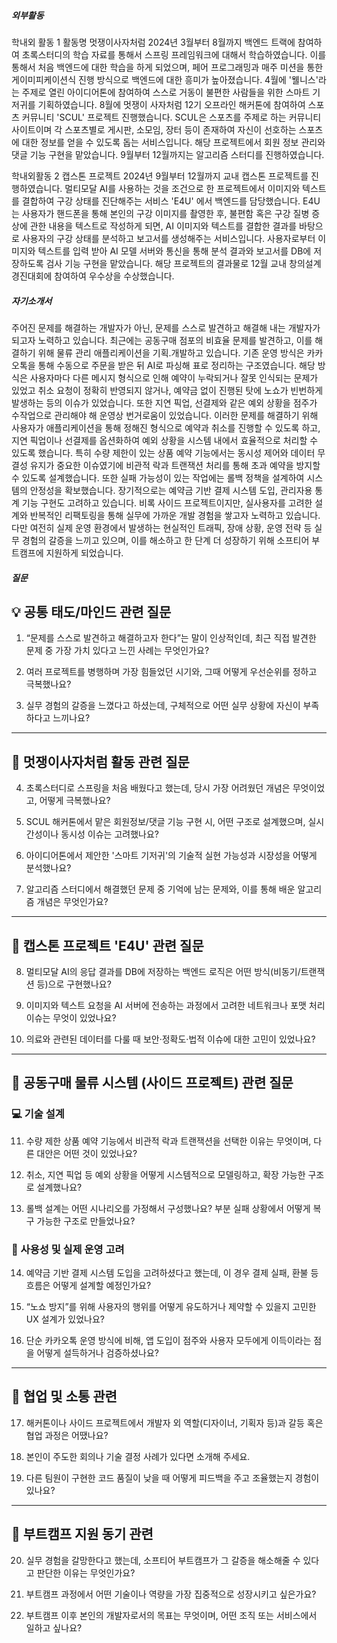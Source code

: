 ##### 외부활동
학내외 활동 1 
활동명 멋쟁이사자처럼 2024년 3월부터 8월까지 백엔드 트랙에 참여하여 초록스터디의 학습 자료를 통해서 스프링 프레임워크에 대해서 학습하였습니다. 이를 통해서 처음 백엔드에 대한 학습을 하게 되었으며, 페어 프로그래밍과 매주 미션을 통한 게이미피케이션식 진행 방식으로 백엔드에 대한 흥미가 높아졌습니다. 4월에 '웰니스'라는 주제로 열린 아이디어톤에 참여하여 스스로 거동이 불편한 사람들을 위한 스마트 기저귀를 기획하였습니다. 8월에 멋쟁이 사자처럼 12기 오프라인 해커톤에 참여하여 스포츠 커뮤니티 'SCUL' 프로젝트 진행했습니다. SCUL은 스포츠를 주제로 하는 커뮤니티 사이트이며 각 스포츠별로 게시판, 소모임, 장터 등이 존재하여 자신이 선호하는 스포츠에 대한 정보를 얻을 수 있도록 돕는 서비스입니다. 해당 프로젝트에서 회원 정보 관리와 댓글 기능 구현을 맡았습니다. 9월부터 12월까지는 알고리즘 스터디를 진행하였습니다. 

학내외활동 2 캡스톤 프로젝트 2024년 9월부터 12월까지 교내 캡스톤 프로젝트를 진행하였습니다. 멀티모달 AI를 사용하는 것을 조건으로 한 프로젝트에서 이미지와 텍스트를 결합하여 구강 상태를 진단해주는 서비스 'E4U' 에서 백엔드를 담당했습니다. E4U는 사용자가 핸드폰을 통해 본인의 구강 이미지를 촬영한 후, 불편함 혹은 구강 질병 증상에 관한 내용을 텍스트로 작성하게 되면, AI 이미지와 텍스트를 결합한 결과를 바탕으로 사용자의 구강 상태를 분석하고 보고서를 생성해주는 서비스입니다. 사용자로부터 이미지와 텍스트를 입력 받아 AI 모델 서버와 통신을 통해 분석 결과와 보고서를 DB에 저장하도록 검사 기능 구현을 맡았습니다. 해당 프로젝트의 결과물로 12월 교내 창의설계경진대회에 참여하여 우수상을 수상했습니다. 

##### 자기소개서 
주어진 문제를 해결하는 개발자가 아닌, 문제를 스스로 발견하고 해결해 내는 개발자가 되고자 노력하고 있습니다. 최근에는 공동구매 점포의 비효율 문제를 발견하고, 이를 해결하기 위해 물류 관리 애플리케이션을 기획.개발하고 있습니다. 기존 운영 방식은 카카오톡을 통해 수동으로 주문을 받은 뒤 AI로 파싱해 표로 정리하는 구조였습니다. 해당 방식은 사용자마다 다른 메시지 형식으로 인해 예약이 누락되거나 잘못 인식되는 문제가 있었고 취소 요청이 정확히 반영되지 않거나, 예약금 없이 진행된 탓에 노쇼가 빈번하게 발생하는 등의 이슈가 있었습니다. 또한 지연 픽업, 선결제와 같은 예외 상황을 점주가 수작업으로 관리해야 해 운영상 번거로움이 있었습니다. 이러한 문제를 해결하기 위해 사용자가 애플리케이션을 통해 정해진 형식으로 예약과 취소를 진행할 수 있도록 하고, 지연 픽업이나 선결제를 옵션화하여 예외 상황을 시스템 내에서 효율적으로 처리할 수 있도록 했습니다. 특히 수량 제한이 있는 상품 예약 기능에서는 동시성 제어와 데이터 무결성 유지가 중요한 이슈였기에 비관적 락과 트랜잭션 처리를 통해 초과 예약을 방지할 수 있도록 설계했습니다. 또한 실패 가능성이 있는 작업에는 롤백 정책을 설계하여 시스템의 안정성을 확보했습니다. 장기적으로는 예약금 기반 결제 시스템 도입, 관리자용 통계 기능 구현도 고려하고 있습니다. 비록 사이드 프로젝트이지만, 실사용자를 고려한 설계와 반복적인 리팩토링을 통해 실무에 가까운 개발 경험을 쌓고자 노력하고 있습니다. 다만 여전히 실제 운영 환경에서 발생하는 현실적인 트래픽, 장애 상황, 운영 전략 등 실무 경험의 갈증을 느끼고 있으며, 이를 해소하고 한 단계 더 성장하기 위해 소프티어 부트캠프에 지원하게 되었습니다.

##### 질문
## 💡 공통 태도/마인드 관련 질문

1. “문제를 스스로 발견하고 해결하고자 한다”는 말이 인상적인데, 최근 직접 발견한 문제 중 가장 가치 있다고 느낀 사례는 무엇인가요?
    
2. 여러 프로젝트를 병행하며 가장 힘들었던 시기와, 그때 어떻게 우선순위를 정하고 극복했나요?
    
3. 실무 경험의 갈증을 느꼈다고 하셨는데, 구체적으로 어떤 실무 상황에 자신이 부족하다고 느끼나요?
    

---

## 🦁 **멋쟁이사자처럼 활동** 관련 질문

4. 초록스터디로 스프링을 처음 배웠다고 했는데, 당시 가장 어려웠던 개념은 무엇이었고, 어떻게 극복했나요?
    
5. SCUL 해커톤에서 맡은 회원정보/댓글 기능 구현 시, 어떤 구조로 설계했으며, 실시간성이나 동시성 이슈는 고려했나요?
    
6. 아이디어톤에서 제안한 '스마트 기저귀'의 기술적 실현 가능성과 시장성을 어떻게 분석했나요?
    
7. 알고리즘 스터디에서 해결했던 문제 중 기억에 남는 문제와, 이를 통해 배운 알고리즘 개념은 무엇인가요?
    

---

## 🦷 **캡스톤 프로젝트 'E4U'** 관련 질문

8. 멀티모달 AI의 응답 결과를 DB에 저장하는 백엔드 로직은 어떤 방식(비동기/트랜잭션 등)으로 구현했나요?
    
9. 이미지와 텍스트 요청을 AI 서버에 전송하는 과정에서 고려한 네트워크나 포맷 처리 이슈는 무엇이 있었나요?
    
10. 의료와 관련된 데이터를 다룰 때 보안·정확도·법적 이슈에 대한 고민이 있었나요?
    

---

## 🛒 **공동구매 물류 시스템 (사이드 프로젝트)** 관련 질문

### 💻 기술 설계

11. 수량 제한 상품 예약 기능에서 비관적 락과 트랜잭션을 선택한 이유는 무엇이며, 다른 대안은 어떤 것이 있었나요?
    
12. 취소, 지연 픽업 등 예외 상황을 어떻게 시스템적으로 모델링하고, 확장 가능한 구조로 설계했나요?
    
13. 롤백 설계는 어떤 시나리오를 가정해서 구성했나요? 부분 실패 상황에서 어떻게 복구 가능한 구조로 만들었나요?
    

### 🧠 사용성 및 실제 운영 고려

14. 예약금 기반 결제 시스템 도입을 고려하셨다고 했는데, 이 경우 결제 실패, 환불 등 흐름은 어떻게 설계할 예정인가요?
    
15. “노쇼 방지”를 위해 사용자의 행위를 어떻게 유도하거나 제약할 수 있을지 고민한 UX 설계가 있었나요?
    
16. 단순 카카오톡 운영 방식에 비해, 앱 도입이 점주와 사용자 모두에게 이득이라는 점을 어떻게 설득하거나 검증하셨나요?
    

---

## 🤝 협업 및 소통 관련

17. 해커톤이나 사이드 프로젝트에서 개발자 외 역할(디자이너, 기획자 등)과 갈등 혹은 협업 과정은 어땠나요?
    
18. 본인이 주도한 회의나 기술 결정 사례가 있다면 소개해 주세요.
    
19. 다른 팀원이 구현한 코드 품질이 낮을 때 어떻게 피드백을 주고 조율했는지 경험이 있나요?
    

---

## 🚀 부트캠프 지원 동기 관련

20. 실무 경험을 갈망한다고 했는데, 소프티어 부트캠프가 그 갈증을 해소해줄 수 있다고 판단한 이유는 무엇인가요?
    
21. 부트캠프 과정에서 어떤 기술이나 역량을 가장 집중적으로 성장시키고 싶은가요?
    
22. 부트캠프 이후 본인의 개발자로서의 목표는 무엇이며, 어떤 조직 또는 서비스에서 일하고 싶나요?